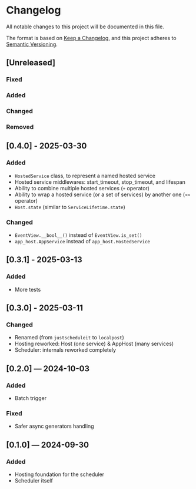 # Changelog

All notable changes to this project will be documented in this file.

The format is based on [Keep a Changelog](https://keepachangelog.com/en/1.1.0/),
and this project adheres to [Semantic Versioning](https://semver.org/spec/v2.0.0.html).

## [Unreleased]

### Fixed

### Added

### Changed

### Removed

## [0.4.0] - 2025-03-30

### Added

- `HostedService` class, to represent a named hosted service
- Hosted service middlewares: start_timeout, stop_timeout, and lifespan
- Ability to combine multiple hosted services (`+` operator)
- Ability to wrap a hosted service (or a set of services) by another one (`>>` operator)
- `Host.state` (similar to `ServiceLifetime.state`)

### Changed

- `EventView.__bool__()` instead of `EventView.is_set()`
- `app_host.AppService` instead of `app_host.HostedService`

## [0.3.1] - 2025-03-13

### Added

- More tests

## [0.3.0] - 2025-03-11

### Changed

- Renamed (from `justscheduleit` to `localpost`)
- Hosting reworked: Host (one service) & AppHost (many services)
- Scheduler: internals reworked completely

## [0.2.0] — 2024-10-03

### Added

- Batch trigger

### Fixed

- Safer async generators handling

## [0.1.0] — 2024-09-30

### Added

- Hosting foundation for the scheduler
- Scheduler itself
